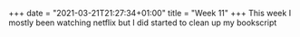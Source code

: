 +++
date = "2021-03-21T21:27:34+01:00"
title = "Week 11"
+++
This week I mostly been watching netflix but I did started to clean up my bookscript
